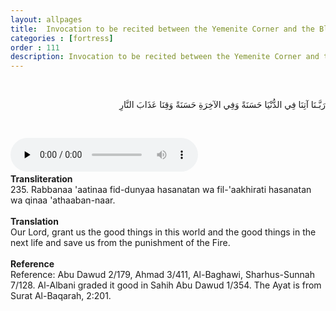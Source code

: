 ```yaml
---
layout: allpages
title:  Invocation to be recited between the Yemenite Corner and the Black Stone
categories : [fortress]
order : 111
description: Invocation to be recited between the Yemenite Corner and the Black Stone
---
```


&nbsp;
<div class="arabictext" dir="RTL">

رَبَّـنَا آتِنَا فِي الدُّنْيَا حَسَنَةً وَفِي الآخِرَةِ حَسَنَةً وَقِنَا عَذَابَ النَّارِ

</div>

&nbsp;

<audio controls  preload="none">
  <source src="{{ site.baseurl }}/audio/fortress/235.mp3" type="audio/mpeg">
Your browser does not support the audio element.
</audio>&nbsp;

<div class="duaextra" tabindex="0"> <div onclick = "void(0)"><strong>Transliteration</strong></div> <div class="extra">
235. Rabbanaa 'aatinaa fid-dunyaa hasanatan wa fil-'aakhirati hasanatan wa qinaa 'athaaban-naar.

</div> </div> &nbsp; <div class="duaextra" tabindex="0"> <div onclick = "void(0)"><strong>Translation</strong></div> <div class="extra">
Our Lord, grant us the good things in this world and the good things in the next life and save us from the punishment of the Fire.

</div> </div> &nbsp; <div class="duaextra" tabindex="0"> <div onclick = "void(0)"><strong>Reference</strong></div> <div class="extra">
Reference: Abu Dawud 2/179, Ahmad 3/411, Al-Baghawi, Sharhus-Sunnah 7/128. Al-Albani graded it good in Sahih Abu Dawud 1/354. The Ayat is from Surat Al-Baqarah, 2:201.

</div> </div>
